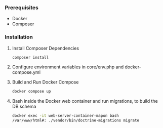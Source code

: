 ### Prerequisites

* Docker
* Composer

### Installation

1. Install Composer Dependencies
    ```sh
    composer install
   ```

2. Configure environment variables in core/env.php and docker-compose.yml

3. Build and Run Docker Compose
   ```sh
   docker compose up
   ```

4. Bash inside the Docker web container and run migrations, to build the DB schema
   ```sh
   docker exec -it web-server-container-mapon bash
   /var/www/html#: ./vendor/bin/doctrine-migrations migrate
   ```
